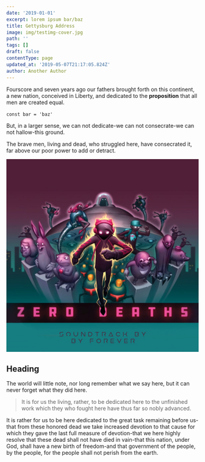 ```yaml
---
date: '2019-01-01'
excerpt: lorem ipsum bar/baz
title: Gettysburg Address
image: img/testimg-cover.jpg
path: ''
tags: []
draft: false
contentType: page
updated_at: '2019-05-07T21:17:05.824Z'
author: Another Author
---
```

Fourscore and seven years ago our fathers brought forth on this continent, a new nation, conceived in Liberty, and dedicated to the **proposition** that all men are created equal.

```
const bar = 'baz'
```

But, in a larger sense, we can not dedicate\-we can not consecrate\-we can not hallow\-this ground. 

The brave men, living and dead, who struggled here, have consecrated it, far above our poor power to add or detract. 



![alt text](a3217995050_10.png)

## Heading

The world will little note, nor long remember what we say here, but it can never forget what they did here. 

> It is for us the living, rather, to be dedicated here to the unfinished work which they who fought here have thus far so nobly advanced.  

It is rather for us to be here dedicated to the great task remaining before us\-that from these honored dead we take increased devotion to that cause for which they gave the last full measure of devotion\-that we here highly resolve that these dead shall not have died in vain\-that this nation, under God, shall have a new birth of freedom\-and that government of the people, by the people, for the people shall not perish from the earth.
